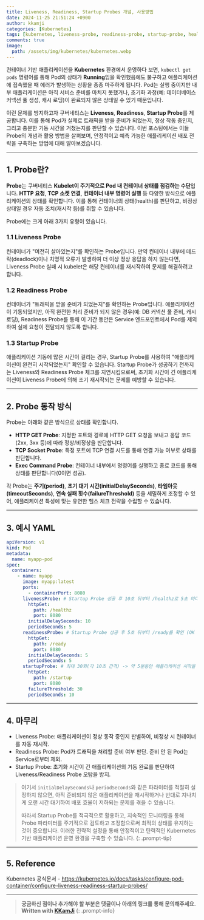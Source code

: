 ```yaml
---
title: Liveness, Readiness, Startup Probes 개념, 사용방법
date: 2024-11-25 21:51:24 +0900
author: kkamji
categories: [Kubernetes]
tags: [kubernetes, liveness-probe, readiness-probe, startup-probe, health-check, liveness, readiness, startup, probe]     # TAG names should always be lowercase
comments: true
image:
  path: /assets/img/kubernetes/kubernetes.webp
---
```


컨테이너 기반 애플리케이션을 **Kubernetes** 환경에서 운영하다 보면, `kubectl get pods` 명령어를 통해 Pod의 상태가 **Running**임을 확인했음에도 불구하고 애플리케이션에 접속했을 때 에러가 발생하는 상황을 종종 마주하게 됩니다. Pod는 실행 중이지만 내부 애플리케이션은 아직 서비스 준비를 마치지 못했거나, 초기화 과정(예: 데이터베이스 커넥션 풀 생성, 캐시 로딩)이 완료되지 않은 상태일 수 있기 때문입니다.

이런 문제를 방지하고자 쿠버네티스는 **Liveness**, **Readiness**, **Startup Probe**를 제공합니다. 이를 통해 Pod가 실제로 트래픽을 받을 준비가 되었는지, 정상 작동 중인지, 그리고 충분한 기동 시간을 거쳤는지를 판단할 수 있습니다. 이번 포스팅에서는 이들 Probe의 개념과 활용 방법을 살펴보며, 안정적이고 예측 가능한 애플리케이션 배포 전략을 구축하는 방법에 대해 알아보겠습니다.

---

## 1. Probe란?

**Probe**는 쿠버네티스 **Kubelet이 주기적으로 Pod 내 컨테이너 상태를 점검하는 수단**입니다. **HTTP 요청**, **TCP 소켓 연결**, **컨테이너 내부 명령어 실행** 등 다양한 방식으로 애플리케이션의 상태를 확인합니다. 이를 통해 컨테이너의 상태(health)를 판단하고, 비정상 상태일 경우 자동 조치(재시작 등)를 취할 수 있습니다.  

Probe에는 크게 아래 3가지 유형이 있습니다.

### 1.1 Liveness Probe

컨테이너가 "여전히 살아있는지"를 확인하는 Probe입니다. 만약 컨테이너 내부에 데드락(deadlock)이나 치명적 오류가 발생하여 더 이상 정상 응답을 하지 않는다면, Liveness Probe 실패 시 kubelet은 해당 컨테이너를 재시작하여 문제를 해결하려고 합니다.

### 1.2 Readiness Probe

컨테이너가 "트래픽을 받을 준비가 되었는지"를 확인하는 Probe입니다. 애플리케이션이 기동되었지만, 아직 완전한 처리 준비가 되지 않은 경우(예: DB 커넥션 풀 준비, 캐시 로딩), Readiness Probe를 통해 이 기간 동안은 Service 엔드포인트에서 Pod를 제외하여 실제 요청이 전달되지 않도록 합니다.

### 1.3 Startup Probe

애플리케이션 기동에 많은 시간이 걸리는 경우, Startup Probe를 사용하여 "애플리케이션이 완전히 시작되었는지" 확인할 수 있습니다. Startup Probe가 성공하기 전까지는 Liveness와 Readiness Probe 체크를 지연시킴으로써, 초기화 시간이 긴 애플리케이션이 Liveness Probe에 의해 조기 재시작되는 문제를 예방할 수 있습니다.

---

## 2. Probe 동작 방식

Probe는 아래와 같은 방식으로 상태를 확인합니다.  

- **HTTP GET Probe**: 지정한 포트와 경로에 HTTP GET 요청을 보내고 응답 코드(2xx, 3xx 등)에 따라 정상/비정상을 판단합니다.  
- **TCP Socket Probe**: 특정 포트에 TCP 연결 시도를 통해 연결 가능 여부로 상태를 판단합니다.  
- **Exec Command Probe**: 컨테이너 내부에서 명령어를 실행하고 종료 코드를 통해 상태를 판단합니다(0이면 성공).  

각 Probe는 **주기(period)**, **초기 대기 시간(initialDelaySeconds)**, **타임아웃(timeoutSeconds)**, **연속 실패 횟수(failureThreshold)** 등을 세밀하게 조정할 수 있어, 애플리케이션 특성에 맞는 유연한 헬스 체크 전략을 수립할 수 있습니다.  

---

## 3. 예시 YAML

```yaml
apiVersion: v1
kind: Pod
metadata:
  name: myapp-pod
spec:
  containers:
    - name: myapp
      image: myapp:latest
      ports:
        - containerPort: 8080
      livenessProbe: # Startup Probe 성공 후 10초 뒤부터 /healthz로 5초 마다 요청 (실패 시 컨테이너를 재시작)
        httpGet:
          path: /healthz
          port: 8080
        initialDelaySeconds: 10
        periodSeconds: 5
      readinessProbe: # Startup Probe 성공 후 5초 뒤부터 /ready를 확인 (OK 응답을 받아야 Service 엔드포인트에 Pod가 포함)
        httpGet:
          path: /ready
          port: 8080
        initialDelaySeconds: 5
        periodSeconds: 5
      startupProbe: # 최대 30회(각 10초 간격) -> 약 5분동안 애플리케이션 시작을 기다림. 해당 기간 동안에는 Liveness/Readiness Probe가 동작하지 않음
        httpGet:
          path: /startup
          port: 8080
        failureThreshold: 30
        periodSeconds: 10
```

---

## 4. 마무리

- Liveness Probe: 애플리케이션이 정상 동작 중인지 판별하여, 비정상 시 컨테이너를 자동 재시작.
- Readiness Probe: Pod가 트래픽을 처리할 준비 여부 판단. 준비 안 된 Pod는 Service로부터 제외.
- Startup Probe: 초기화 시간이 긴 애플리케이션의 기동 완료를 판단하여 Liveness/Readiness Probe 오탐을 방지.

> 여기서 `initialDelaySeconds`나 `periodSeconds`와 같은 파라미터를 적절히 설정하지 않으면, 아직 준비되지 않은 애플리케이션을 재시작하거나 반대로 지나치게 오랜 시간 대기하여 배포 효율이 저하되는 문제를 겪을 수 있습니다.  
>
> 따라서 Startup Probe를 적극적으로 활용하고, 지속적인 모니터링을 통해 Probe 파라미터를 주기적으로 검토하고 조정함으로써 최적의 상태를 유지하는 것이 중요합니다. 이러한 전략적 설정을 통해 안정적이고 탄력적인 Kubernetes 기반 애플리케이션 운영 환경을 구축할 수 있습니다.
{: .prompt-tip}

---

## 5. Reference

Kubernetes 공식문서 - <https://kubernetes.io/docs/tasks/configure-pod-container/configure-liveness-readiness-startup-probes/>

---
> **궁금하신 점이나 추가해야 할 부분은 댓글이나 아래의 링크를 통해 문의해주세요.**  
> **Written with [KKamJi](https://www.linkedin.com/in/taejikim/)**
{: .prompt-info}
